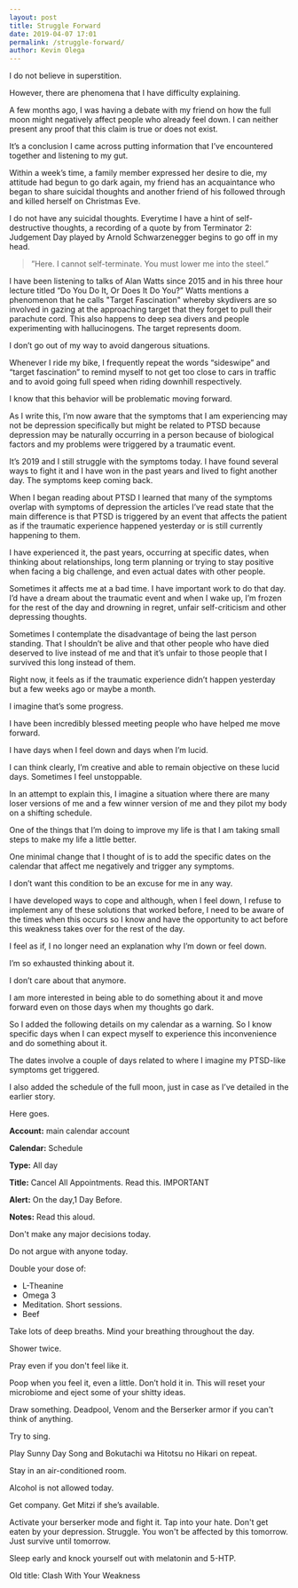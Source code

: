 ```yaml
--- 
layout: post 
title: Struggle Forward
date: 2019-04-07 17:01
permalink: /struggle-forward/ 
author: Kevin Olega 
--- 
```

I do not believe in superstition. 

However, there are phenomena that I have difficulty explaining.

A few months ago, I was having a debate with my friend on how the full moon might negatively affect people who already feel down. I can neither present any proof that this claim is true or does not exist.

It’s a conclusion I came across putting information that I’ve encountered together and listening to my gut.

Within a week’s time, a family member expressed her desire to die, my attitude had begun to go dark again, my friend has an acquaintance who began to share suicidal thoughts and another friend of his followed through and killed herself on Christmas Eve.

I do not have any suicidal thoughts. Everytime I have a hint of self-destructive thoughts, a recording of a quote by from Terminator 2: Judgement Day played by Arnold Schwarzenegger begins to go off in my head. 

> ”Here. I cannot self-terminate. You must lower me into the steel.”

I have been listening to talks of Alan Watts since 2015 and in his three hour lecture titled “Do You Do It, Or Does It Do You?” Watts mentions a phenomenon that he calls "Target Fascination" whereby skydivers are so involved in gazing at the approaching target that they forget to pull their parachute cord. This also happens to deep sea divers and people experimenting with hallucinogens. The target represents doom.

I don’t go out of my way to avoid dangerous situations. 

Whenever I ride my bike, I frequently repeat the words “sideswipe” and “target fascination” to remind myself to not get too close to cars in traffic and to avoid going full speed when riding downhill respectively.

I know that this behavior will be problematic moving forward.

As I write this, I’m now aware that the symptoms that I am experiencing may not be depression specifically but might be related to PTSD because depression may be naturally occurring in a person because of biological factors and my problems were triggered by a traumatic event. 

It’s 2019 and I still struggle with the symptoms today. I have found several ways to fight it and I have won in the past years and lived to fight another day. The symptoms keep coming back.

When I began reading about PTSD I learned that many of the symptoms overlap with symptoms of depression the articles I’ve read state that  the main difference is that PTSD is triggered by an event that affects the patient as if the traumatic experience happened yesterday or is still currently happening to them.

I have experienced it, the past years, occurring at specific dates, when thinking about relationships, long term planning or trying to stay positive when facing a big challenge, and even actual dates with other people.

Sometimes it affects me at a bad time. I have important work to do that day. I’d have a dream about the traumatic event and when I wake up, I’m frozen for the rest of the day and drowning in regret, unfair self-criticism and other depressing thoughts.

Sometimes I contemplate the disadvantage of being the last person standing. That I shouldn’t be alive and that other people who have died deserved to live instead of me and that it’s unfair to those people that I survived this long instead of them.

Right now, it feels as if the traumatic experience didn’t happen yesterday but a few weeks ago or maybe a month.

I imagine that’s some progress.

I have been incredibly blessed meeting people who have helped me move forward.

I have days when I feel down and days when I’m lucid.

I can think clearly, I’m creative and able to remain objective on these lucid days. Sometimes I feel unstoppable.

In an attempt to explain this, I imagine a situation where there are many loser versions of me and a few winner version of me and they pilot my body on a shifting schedule.

One of the things that I’m doing to improve my life is that I am taking small steps to make my life a little better.

One minimal change that I thought of is to add the specific dates on the calendar that affect me negatively and trigger any symptoms. 

I don’t want this condition to be an excuse for me in any way.

I have developed ways to cope and although, when I feel down, I refuse to implement any of these solutions that worked before, I need to be aware of the times when this occurs so I know and have the opportunity to act before this weakness takes over for the rest of the day. 

I feel as if, I no longer need an explanation why I’m down or feel down. 

I’m so exhausted thinking about it.

I don’t care about that anymore.

I am more interested in being able to do something about it and move forward even on those days when my thoughts go dark.

So I added the following details on my calendar as a warning. So I know specific days when I can expect myself to experience this inconvenience and do something about it.

The dates involve a couple of days related to where I imagine my PTSD-like symptoms get triggered. 

I also added the schedule of the full moon, just in case as I’ve detailed in the earlier story.

Here goes.

**Account:** main calendar account

**Calendar:** Schedule

**Type:** All day

**Title:** Cancel All Appointments. Read this. IMPORTANT

**Alert:** On the day,1 Day Before.

**Notes:**
Read this aloud.

Don't make any major decisions today. 

Do not argue with anyone today.

Double your dose of:
- L-Theanine 
- Omega 3
- Meditation. Short sessions.
- Beef 

Take lots of deep breaths. Mind your breathing throughout the day.

Shower twice. 

Pray even if you don't feel like it. 

Poop when you feel it, even a little. Don’t hold it in. This will reset your microbiome and eject some of your shitty ideas.

Draw something. Deadpool, Venom and the Berserker armor if you can't think of anything.

Try to sing. 

Play Sunny Day Song and Bokutachi wa Hitotsu no Hikari on repeat. 

Stay in an air-conditioned room. 

Alcohol is not allowed today. 

Get company. Get Mitzi if she’s available.

Activate your berserker mode and fight it. Tap into your hate. Don't get eaten by your depression. Struggle. You won't be affected by this tomorrow. Just survive until tomorrow.

Sleep early and knock yourself out with melatonin and 5-HTP.

Old title: Clash With Your Weakness
